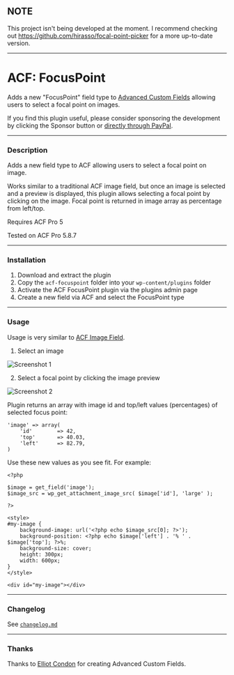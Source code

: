 ## NOTE

This project isn't being developed at the moment. I recommend checking out https://github.com/hirasso/focal-point-picker for a more up-to-date version.


-----------------------



# ACF: FocusPoint

Adds a new "FocusPoint" field type to [Advanced Custom Fields](https://www.advancedcustomfields.com/) allowing users to select a focal point on images.

If you find this plugin useful, please consider sponsoring the development by clicking the Sponsor button or [directly through PayPal](https://paypal.me/ooksanen).

-----------------------

### Description

Adds a new field type to ACF allowing users to select a focal point on image.

Works similar to a traditional ACF image field, but once an image is selected and a preview is displayed, this plugin allows selecting a focal point by clicking on the image. Focal point is returned in image array as percentage from left/top.

Requires ACF Pro 5

Tested on ACF Pro 5.8.7

-----------------------

### Installation

1. Download and extract the plugin
2. Copy the `acf-focuspoint` folder into your `wp-content/plugins` folder
3. Activate the ACF FocusPoint plugin via the plugins admin page
4. Create a new field via ACF and select the FocusPoint type

-----------------------

### Usage

Usage is very similar to [ACF Image Field](http://www.advancedcustomfields.com/resources/image/). 

1. Select an image

![Screenshot 1](screenshots/screenshot1.png)

2. Select a focal point by clicking the image preview

![Screenshot 2](screenshots/screenshot2.png)

Plugin returns an array with image id and top/left values (percentages) of selected focus point:

```
'image' => array(
	'id'		=> 42,
	'top'  		=> 40.03,
	'left' 		=> 82.79,
)
```
Use these new values as you see fit. For example:

```
<?php 

$image = get_field('image'); 
$image_src = wp_get_attachment_image_src( $image['id'], 'large' );

?>

<style>
#my-image {
	background-image: url('<?php echo $image_src[0]; ?>');
	background-position: <?php echo $image['left'] . '% ' . $image['top']; ?>%;
	background-size: cover;
	height: 300px;
	width: 600px;
}
</style>

<div id="my-image"></div>
```

-----------------------

### Changelog

See [`changelog.md`](https://github.com/ooksanen/acf-focuspoint/blob/master/changelog.md)

-----------------------

### Thanks

Thanks to [Elliot Condon](http://www.elliotcondon.com/) for creating Advanced Custom Fields.
